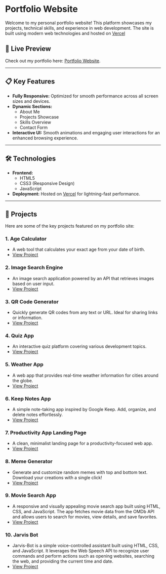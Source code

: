 # Portfolio Website  

Welcome to my personal portfolio website! This platform showcases my projects, technical skills, and experience in web development. The site is built using modern web technologies and hosted on [Vercel](https://vercel.com/)

## 🚀 Live Preview  
Check out my portfolio here: [Portfolio Website](https://portfolio-six-lime-92.vercel.app/). 

---

## 📋 Key Features  
- **Fully Responsive:** Optimized for smooth performance across all screen sizes and devices.  
- **Dynamic Sections:**  
  - About Me  
  - Projects Showcase  
  - Skills Overview  
  - Contact Form  
- **Interactive UI:** Smooth animations and engaging user interactions for an enhanced browsing experience.  

---

## 🛠️ Technologies  
- **Frontend:**  
  - HTML5  
  - CSS3 (Responsive Design)  
  - JavaScript  
- **Deployment:** Hosted on [Vercel](https://vercel.com/) for lightning-fast performance.  

---

## 📂 Projects  

Here are some of the key projects featured on my portfolio site:  

### 1. **Age Calculator**  
   - A web tool that calculates your exact age from your date of birth.  
   - [View Project](https://age-calculator-beta-six.vercel.app/)  

### 2. **Image Search Engine**  
   - An image search application powered by an API that retrieves images based on user input.  
   - [View Project](https://image-search-engine-black.vercel.app/)  

### 3. **QR Code Generator**  
   - Quickly generate QR codes from any text or URL. Ideal for sharing links or information.  
   - [View Project](https://qr-code-generator-theta-mauve.vercel.app/)  

### 4. **Quiz App**  
   - An interactive quiz platform covering various development topics.  
   - [View Project](https://quiz-app-azure-eta.vercel.app/)  

### 5. **Weather App**  
   - A web app that provides real-time weather information for cities around the globe.  
   - [View Project](https://weather-app-virid-nine-40.vercel.app/)  

### 6. **Keep Notes App**  
   - A simple note-taking app inspired by Google Keep. Add, organize, and delete notes effortlessly.  
   - [View Project](https://keep-notes-project.vercel.app/)  

### 7. **Productivity App Landing Page**  
   - A clean, minimalist landing page for a productivity-focused web app.  
   - [View Project](https://basic-productivity-app-landing-page.vercel.app/)  

### 8. **Meme Generator**  
   - Generate and customize random memes with top and bottom text. Download your creations with a single click!  
   - [View Project](https://meme-generator-lemon-beta.vercel.app/)  

### 9. **Movie Search App**  
   - A responsive and visually appealing movie search app built using HTML, CSS, and JavaScript. The app fetches movie data from the OMDb API and allows users to search for movies, view details, and save favorites.  
   - [View Project](https://movie-search-app-theta-three.vercel.app/)  

### 10. **Jarvis Bot**  
   - Jarvis-Bot is a simple voice-controlled assistant built using HTML, CSS, and JavaScript. It leverages the Web Speech API to recognize user commands and perform actions such as opening websites, searching the 
     web, and providing the current time and date.  
   - [View Project](https://chat-application-tau-wheat.vercel.app/)  
